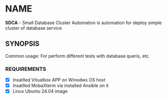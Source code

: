 # NAME
__SDCA__ - Small Database Cluster Automation  is automation for deploy simple cluster of database service
## SYNOPSIS
Common usage:
For perform different tests with database queris, etc.
### REQUIREMENTS
- [x] Insatlled Vitualbox APP on Winodws OS host
- [x] Insatlled MobaXterm via installed Ansible on it
- [x] Linux Ubuntu 24.04 image
